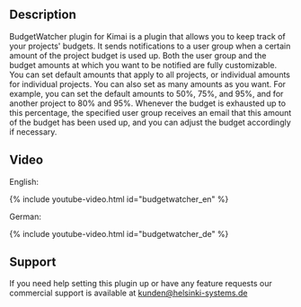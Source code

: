 ## Description

BudgetWatcher plugin for Kimai is a plugin that allows you to keep track of your projects' budgets. It sends notifications to a user group when a certain amount of the project budget is used up. Both the user group and the budget amounts at which you want to be notified are fully customizable. You can set default amounts that apply to all projects, or individual amounts for individual projects. You can also set as many amounts as you want.
For example, you can set the default amounts to 50%, 75%, and 95%, and for another project to 80% and 95%. Whenever the budget is exhausted up to this percentage, the specified user group receives an email that this amount of the budget has been used up, and you can adjust the budget accordingly if necessary.

## Video

English:

{% include youtube-video.html id="budgetwatcher_en" %}

German:

{% include youtube-video.html id="budgetwatcher_de" %}

## Support

If you need help setting this plugin up or have any feature requests our commercial support is available at [kunden@helsinki-systems.de](mailto:kunden@helsinki-systems.de)

